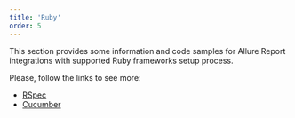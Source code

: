 ```yaml
---
title: 'Ruby'
order: 5
---
```

This section provides some information and code samples for Allure Report integrations with supported Ruby frameworks setup process. 

Please, follow the links to see more:
- [RSpec](https://docs.qameta.io/allure-report/frameworks/ruby/rspec)
- [Cucumber](https://docs.qameta.io/allure-report/frameworks/ruby/cucumber)